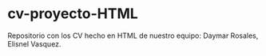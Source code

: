 # cv-proyecto-HTML
Repositorio con los CV hecho en HTML de nuestro equipo: Daymar Rosales, Elisnel Vasquez. 

